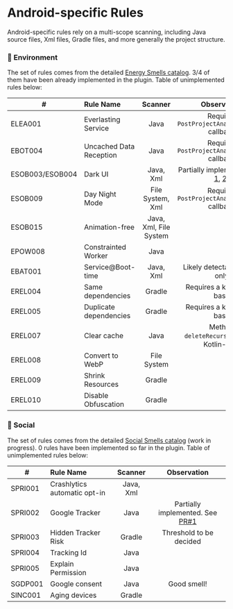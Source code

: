 # Android-specific Rules

Android-specific rules rely on a multi-scope scanning, including Java source files, Xml files, Gradle files, and more generally the project structure.

### 🍃 Environment

The set of rules comes from the detailed [Energy Smells catalog](https://olegoaer.perso.univ-pau.fr/android-energy-smells/). 3/4 of them have been already implemented in the plugin. Table of unimplemented rules below:

| # | **Rule Name**      |     **Scanner**     |      **Observation**     |
|---|:----------------|:-------------:|:-------------:|
| ELEA001 | Everlasting Service        | Java | Requires `PostProjectAnalysisTask()` callback |
| EBOT004 | Uncached Data Reception       | Java | Requires `PostProjectAnalysisTask()` callback |
| ESOB003/ESOB004 | Dark UI      | Java, Xml | Partially implemented (e.g. [1](./src/main/java/io/ecocode/xml/checks/sobriety/DarkUIBrightColorsXmlRule.java), [2](./src/main/java/io/ecocode/xml/checks/sobriety/DarkUIThemeXmlRule.java)) |
| ESOB009 | Day Night Mode     | File System, Xml | Requires `PostProjectAnalysisTask()` callback |
| ESOB015 | Animation-free | Java, Xml, File System |  |
| EPOW008 | Constrainted Worker | Java |  |
| EBAT001 | Service@Boot-time    | Java, Xml  | Likely detectable in Xml only |
| EREL004 | Same dependencies    | Gradle | Requires a knowledge base |
| EREL005 | Duplicate dependencies    | Gradle | Requires a knowledge base |
| EREL007 | Clear cache    | Java | Method `deleteRecursively()` is Kotlin-only |
| EREL008 | Convert to WebP | File System |  |
| EREL009 | Shrink Resources    | Gradle |  |
| EREL010 | Disable Obfuscation    | Gradle |  |


### 🤝 Social

The set of rules comes from the detailed [Social Smells catalog](https://olegoaer.perso.univ-pau.fr/android-social-smells/index.html) (work in progress). 0 rules have been implemented so far in the plugin. Table of unimplemented rules below:

| # | **Rule Name**      |     **Scanner**     |      **Observation**     |
| ---|:----------------|:-------------:|:-------------:|
| SPRI001 | Crashlytics automatic opt-in       | Java, Xml |  |
| SPRI002 | Google Tracker | Java | Partially implemented. See [PR#1](https://github.com/green-code-initiative/ecoCode-mobile/pull/1) |
| SPRI003 | Hidden Tracker Risk      | Gradle | Threshold to be decided |
| SPRI004 | Tracking Id      | Java |  |
| SPRI005 | Explain Permission     | Java |  |
| SGDP001 | Google consent | Java | Good smell! |
| SINC001 | Aging devices   | Gradle  |  |
